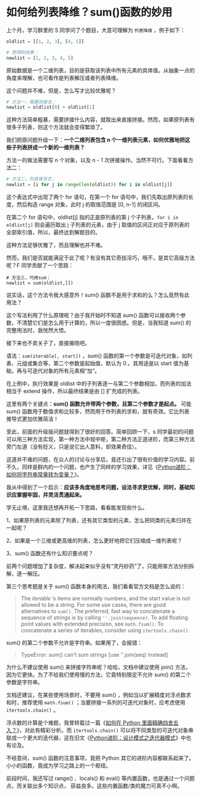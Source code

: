 # 如何给列表降维？sum()函数的妙用

上个月，学习群里的 S 同学问了个题目，大意可理解为 `列表降维` ，例子如下：

```python
oldlist = [[1, 2, 3], [4, 5]]

# 想得到结果：
newlist = [1, 2, 3, 4, 5]
```

原始数据是一个二维列表，目的是获取该列表中所有元素的具体值。从抽象一点的角度来理解，也可看作是列表解压或者列表降维。

这个问题并不难，但是，怎么写才比较优雅呢？

```python
# 方法一，粗暴拼接法：
newlist = oldlist[0] + oldlist[1]
```

这种方法简单粗暴，需要拼接什么内容，就取出来直接拼接。然而，如果原列表有很多子列表，则这个方法就会变得繁琐了。

我们把原问题升级一下：**一个二维列表包含 n 个一维列表元素，如何优雅地把这些子列表拼成一个新的一维列表？**

方法一的做法需要写 n 个对象，以及 n - 1 次拼接操作。当然不可行。下面看看方法二：

```python
# 方法二，列表推导式：
newlist = [i for j in range(len(oldlist)) for i in oldlist[j]]
```

这个表达式中出现了两个 for 语句，在第一个 for 语句中，我们先取出原列表的长度，然后构造 range 对象，此时 j 的取值范围是 [0, n-1] 的闭区间。

在第二个 for 语句中，oldlist[j] 指的正是原列表的第 j 个子列表，`for i in oldlist[j]` 则会遍历取出 j 子列表的元素，由于 j 取值的区间正对应于原列表的全部索引值，所以，最终达到解题目的。

这种方法足够优雅了，而且理解也并不难。

然而，我们是否就能满足于此了呢？有没有其它奇技淫巧，哦不，是其它高级方法呢？F 同学贡献了一个思路：

```
# 方法三，巧用sum：
newlist = sum(oldlist,[])
```

说实话，这个方法令我大感意外！sum() 函数不是用于求和的么？怎么竟然有此用法？

这个写法利用了什么原理呢？由于我开始时不知道 sum() 函数可以接收两个参数，不清楚它们是怎么用于计算的，所以一度很困惑。但是，当我知道 sum() 的完整用法时，我恍然大悟。

接下来也不卖关子了，直接揭晓吧。

语法：`sum(iterable[, start])` ，sum() 函数的第一个参数是可迭代对象，如列表、元组或集合等，第二个参数是起始值，默认为 0 。其用途是以 start 值为基础，再与可迭代对象的所有元素相“加”。

在上例中，执行效果是 oldlist 中的子列表逐一与第二个参数相加，而列表的加法相当于 extend 操作，所以最终结果是由 [] 扩充成的列表。

这里有两个关键点：**sum() 函数允许带两个参数，且第二个参数才是起点。** 可能 sum() 函数用于数值求和比较多，然而用于作列表的求和，就有奇效。它比列表推导式更加优雅简洁！

至此，前面的升级版问题就得到了很好的回答。简单回顾一下，s 同学最初的问题可以用三种方法实现，第一种方法中规中矩，第二种方法正道进阶，而第三种方法旁门左道（没有贬义，只是说它出人意料，却效果奇佳）。

这道并不难的问题，在众人的讨论与分享后，竟还引出了很有价值的学习内容。前不久，同样是群内的一个问题，也产生了同样的学习效果，详见《[Python进阶：如何将字符串常量转为变量？](https://mp.weixin.qq.com/s?__biz=MzUyOTk2MTcwNg==&mid=2247484090&idx=1&sn=e3e66f2a53db80b9abca05f523047d1c&scene=21#wechat_redirect)》。

我从中得到了一个启示：**应该多角度地思考问题，设法寻求更优解，同时，基础知识应掌握牢固，并灵活贯通起来。**

学无止境，这里我还想再开拓一下思路，看看能发现些什么。

1、如果原列表的元素除了列表，还有其它类型的元素，怎么把同类的元素归并在一起呢？

2、如果是一个三维或更高维的列表，怎么更好地把它们压缩成一维列表呢？

3、sum() 函数还有什么知识要点呢？

前两个问题增加了复杂度，解决起来似乎没有“灵丹妙药”了，只能用笨方法分别拆解，逐一解压。

第三个思考题是关于 sum() 函数本身的用法，我们看看官方文档是怎么说的：

> The  *iterable* ’s items are normally numbers, and the start value is not allowed to be a string.
> For some use cases, there are good alternatives to `sum()`. The preferred, fast way to concatenate a sequence of strings is by calling `''.join(sequence)`. To add floating point values with extended precision, see `math.fsum()`. To concatenate a series of iterables, consider using `itertools.chain()`.

sum() 的第二个参数不允许是字符串。如果用了，会报错：

> TypeError: sum() can't sum strings [use ''.join(seq) instead]

为什么不建议使用 sum() 来拼接字符串呢？哈哈，文档中建议使用 join() 方法，因为它更快。为了不给我们使用慢的方法，它竟特别限定不允许 sum() 的第二个参数是字符串。

文档还建议，在某些使用场景时，不要用 sum() ，例如当以扩展精度对浮点数求和时，推荐使用 `math.fsum()` ；当要拼接一系列的可迭代对象时，应考虑使用 `itertools.chain()` 。

浮点数的计算是个难题，我曾转载过一篇《[如何在 Python 里面精确四舍五入？](https://mp.weixin.qq.com/s?__biz=MzUyOTk2MTcwNg==&mid=2247484123&idx=1&sn=d68d43fa19b358ad43d9d6f3259d314b&scene=21#wechat_redirect)》，对此有精彩分析。而 `itertools.chain()` 可以将不同类型的可迭代对象串联成一个更大的迭代器，这在旧文《[Python进阶：设计模式之迭代器模式](https://mp.weixin.qq.com/s?__biz=MzUyOTk2MTcwNg==&mid=2247483899&idx=1&sn=698a0a95ad3ce3496f960a5fe181df7f&scene=21#wechat_redirect)》中也有论及。

不经意间，sum() 函数的注意事项，竟把 Python 其它的进阶内容都联系起来了。小小的函数，竟成为学习之路上的一个枢纽。

前段时间，我还写过 range() 、locals() 和 eval() 等内置函数，也是通过一个问题点，而关联出多个知识点， 获益良多。这些内置函数/类的魔力可真不小啊。
